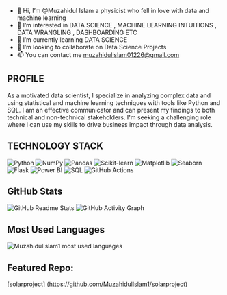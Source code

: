 - 👋 Hi, I’m @Muzahidul Islam a physicist who fell in love with data and machine learning 
- 👀 I’m interested in DATA SCIENCE , MACHINE LEARNING INTUITIONS , DATA WRANGLING , DASHBOARDING ETC
- 🌱 I’m currently learning DATA SCIENCE
- 💞️ I’m looking to collaborate on Data Science Projects
- 📫 You can contact me muzahidulislam01226@gmail.com
## PROFILE
As a motivated data scientist, I specialize in analyzing complex data and using
statistical and machine learning techniques with tools like Python and SQL. I
am an effective communicator and can present my findings to both technical
and non-technical stakeholders. I'm seeking a challenging role where I can use
my skills to drive business impact through data analysis.

## TECHNOLOGY STACK
![Python](https://img.shields.io/badge/-Python-3776AB?style=flat-square&logo=python&logoColor=white)
![NumPy](https://img.shields.io/badge/-NumPy-013243?style=flat-square&logo=numpy&logoColor=white)
![Pandas](https://img.shields.io/badge/-Pandas-150458?style=flat-square&logo=pandas&logoColor=white)
![Scikit-learn](https://img.shields.io/badge/-Scikit--learn-F7931E?style=flat-square&logo=scikit-learn&logoColor=white)
![Matplotlib](https://img.shields.io/badge/-Matplotlib-11557c?style=flat-square&logo=python&logoColor=white)
![Seaborn](https://img.shields.io/badge/-Seaborn-3776AB?style=flat-square&logo=python&logoColor=white)
![Flask](https://img.shields.io/badge/-Flask-000000?style=flat-square&logo=flask&logoColor=white)
![Power BI](https://img.shields.io/badge/-Power%20BI-F2C811?style=flat-square&logo=power-bi&logoColor=black)
![SQL](https://img.shields.io/badge/-SQL-4479A1?style=flat-square&logo=Microsoft-SQL-Server&logoColor=white)
![GitHub Actions](https://img.shields.io/badge/-GitHub%20Actions-2088FF?style=flat-square&logo=github-actions&logoColor=white)


<!---
MuzahidulIslam1/MuzahidulIslam1 is a ✨ special ✨ repository because its `README.md` (this file) appears on your GitHub profile.
You can click the Preview link to take a look at your changes.
--->
## GitHub Stats

![GitHub Readme Stats](https://github-readme-stats.vercel.app/api?username=MuzahidulIslam1&show_icons=true&theme=radical)
![GitHub Activity Graph](https://activity-graph.herokuapp.com/graph?username=MuzahidulIslam1&bg_color=1F222E&color=F8D866&line=F85D7F&point=FFFFFF&hide_border=true)


 
## Most Used Languages

![MuzahidulIslam1 most used languages](https://github-readme-stats.vercel.app/api/top-langs/?username=MuzahidulIslam1&layout=compact)

## Featured Repo:
[solarproject] (https://github.com/MuzahidulIslam1/solarproject)
